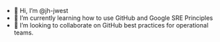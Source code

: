 - 👋 Hi, I’m @jh-jwest
- 🌱 I’m currently learning how to use GitHub and Google SRE Principles
- 💞️ I’m looking to collaborate on GitHub best practices for operational teams.


<!---
jh-jwest/jh-jwest is a ✨ special ✨ repository because its `README.md` (this file) appears on your GitHub profile.
You can click the Preview link to take a look at your changes.
--->

